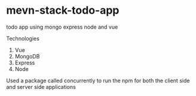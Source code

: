 # mevn-stack-todo-app
todo app using mongo express node and vue

Technologies

1. Vue
2. MongoDB
3. Express
4. Node

Used a package called concurrently to run the npm for both the client side and server side applications
